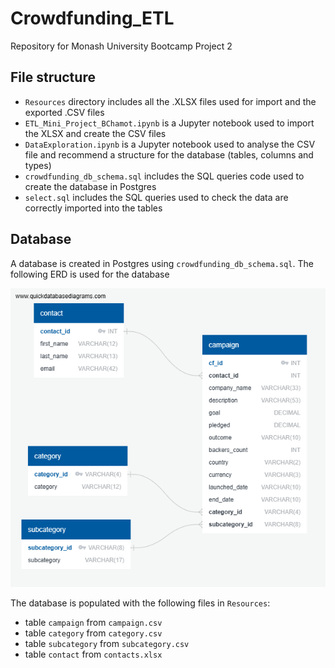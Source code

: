 # Crowdfunding_ETL
Repository for Monash University Bootcamp Project 2

## File structure
- `Resources` directory includes all the .XLSX files used for import and the exported .CSV files
- `ETL_Mini_Project_BChamot.ipynb` is a Jupyter notebook used to import the XLSX and create the CSV files
- `DataExploration.ipynb` is a Jupyter notebook used to analyse the CSV file and recommend a structure for the database (tables, columns and types)
- `crowdfunding_db_schema.sql` includes the SQL queries code used to create the database in Postgres
- `select.sql` includes the SQL queries used to check the data are correctly imported into the tables

## Database
A database is created in Postgres using `crowdfunding_db_schema.sql`. The following ERD is used for the database

![ERD for crowdfunding_db](ERD.png)

The database is populated with the following files in `Resources`:
- table `campaign` from `campaign.csv`
- table `category` from `category.csv`
- table `subcategory` from `subcategory.csv`
- table `contact` from `contacts.xlsx`